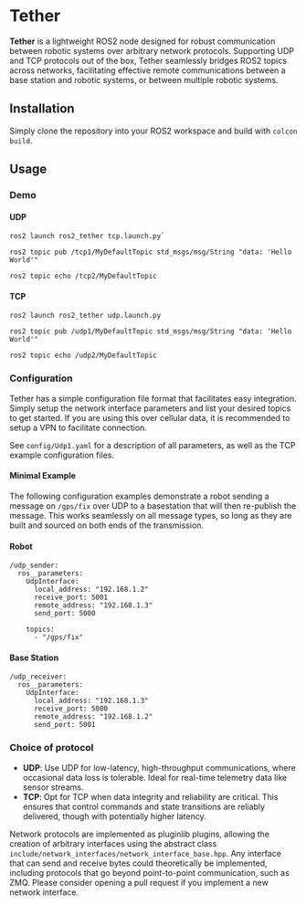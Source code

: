 # Tether
**Tether** is a lightweight ROS2 node designed for robust communication between robotic systems over arbitrary network protocols. Supporting UDP and TCP protocols out of the box, Tether seamlessly bridges ROS2 topics across networks, facilitating effective remote communications between a base station and robotic systems, or between multiple robotic systems.

## Installation
Simply clone the repository into your ROS2 workspace and build with `colcon build`.

## Usage

### Demo
#### UDP
```
ros2 launch ros2_tether tcp.launch.py`

ros2 topic pub /tcp1/MyDefaultTopic std_msgs/msg/String "data: 'Hello World'"

ros2 topic echo /tcp2/MyDefaultTopic
```

#### TCP
```
ros2 launch ros2_tether udp.launch.py

ros2 topic pub /udp1/MyDefaultTopic std_msgs/msg/String "data: 'Hello World'"

ros2 topic echo /udp2/MyDefaultTopic
```
### Configuration
Tether has a simple configuration file format that facilitates easy integration.  Simply setup the network interface parameters and list your desired topics to get started.  If you are using this over cellular data, it is recommended to setup a VPN to facilitate connection.

See `config/Udp1.yaml` for a description of all parameters, as well as the TCP example configuration files.
#### Minimal Example
The following configuration examples demonstrate a robot sending a message on `/gps/fix` over UDP to a basestation that will then re-publish the message.  This works seamlessly on all message types, so long as they are built and sourced on both ends of the transmission.
#### Robot
```
/udp_sender:
  ros__parameters:
    UdpInterface:
      local_address: "192.168.1.2"
      receive_port: 5001
      remote_address: "192.168.1.3"
      send_port: 5000
    
    topics:
      - "/gps/fix"
```
#### Base Station
```
/udp_receiver:
  ros__parameters:
    UdpInterface:
      local_address: "192.168.1.3"
      receive_port: 5000
      remote_address: "192.168.1.2"
      send_port: 5001
```

### Choice of protocol
- **UDP**: Use UDP for low-latency, high-throughput communications, where occasional data loss is tolerable. Ideal for real-time telemetry data like sensor streams.
- **TCP**: Opt for TCP when data integrity and reliability are critical. This ensures that control commands and state transitions are reliably delivered, though with potentially higher latency.

Network protocols are implemented as pluginlib plugins, allowing the creation of arbitrary interfaces using the abstract class `include/network_interfaces/network_interface_base.hpp`.  Any interface that can send and receive bytes could theoretically be implemented, including protocols that go beyond point-to-point communication, such as ZMQ.  Please consider opening a pull request if you implement a new network interface.
